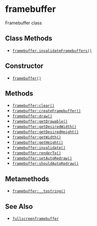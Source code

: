framebuffer
===========

Framebuffer class

Class Methods
-------------

* [`framebuffer.invalidateFramebuffers()`](api/framebuffer.invalidateFramebuffers)

Constructor
-----------

* [`framebuffer()`](api/framebuffer.framebuffer)

Methods
-------

* [`framebuffer:clear()`](api/framebuffer.clear)
* [`framebuffer:createFramebuffer()`](api/framebuffer:createFramebuffer)
* [`framebuffer:draw()`](api/framebuffer.draw)
* [`framebuffer:getDrawable()`](api/framebuffer.getDrawable)
* [`framebuffer:getDesiredWidth()`](api/framebuffer.getDesiredWidth)
* [`framebuffer:getDesiredHeight()`](api/framebuffer.getDesiredHeight)
* [`framebuffer:getWidth()`](api/framebuffer.getWidth)
* [`framebuffer:getHeight()`](api/framebuffer.getHeight)
* [`framebuffer:invalidate()`](api/framebuffer.invalidate)
* [`framebuffer:renderTo()`](api/framebuffer.renderTo)
* [`framebuffer:setAutoRedraw()`](api/framebuffer.setAutoRedraw)
* [`framebuffer:shouldAutoRedraw()`](api/framebuffer.shouldAutoRedraw)

Metamethods
-----------

* [`framebuffer:__tostring()`](api/framebuffer.__tostring)

See Also
--------

* [`fullscreenframebuffer`](api/fullscreenframebuffer)
